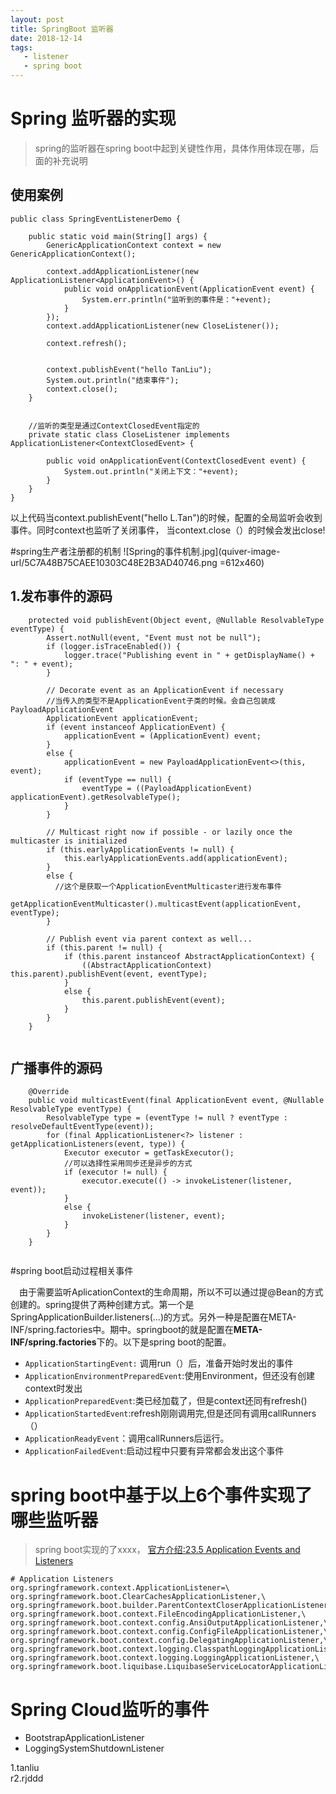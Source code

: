 ```yaml
---
layout: post
title: SpringBoot 监听器
date: 2018-12-14
tags:
   - listener
   - spring boot
---
```

# Spring 监听器的实现
> spring的监听器在spring boot中起到关键性作用，具体作用体现在哪，后面的补充说明

## 使用案例


```
public class SpringEventListenerDemo {

    public static void main(String[] args) {
        GenericApplicationContext context = new GenericApplicationContext();
        
        context.addApplicationListener(new ApplicationListener<ApplicationEvent>() {
            public void onApplicationEvent(ApplicationEvent event) {
                System.err.println("监听到的事件是："+event);
            }
        });
        context.addApplicationListener(new CloseListener());

        context.refresh();


        context.publishEvent("hello TanLiu");
        System.out.println("结束事件");
        context.close();
    }


    //监听的类型是通过ContextClosedEvent指定的
    private static class CloseListener implements ApplicationListener<ContextClosedEvent> {

        public void onApplicationEvent(ContextClosedEvent event) {
            System.out.println("关闭上下文："+event);
        }
    }
}

```

以上代码当context.publishEvent("hello L.Tan")的时候，配置的全局监听会收到事件。同时context也监听了关闭事件， 当context.close（）的时候会发出close!


#spring生产者注册都的机制
![Spring的事件机制.jpg](quiver-image-url/5C7A48B75CAEE10303C48E2B3AD40746.png =612x460)
## 1.发布事件的源码

```
	protected void publishEvent(Object event, @Nullable ResolvableType eventType) {
		Assert.notNull(event, "Event must not be null");
		if (logger.isTraceEnabled()) {
			logger.trace("Publishing event in " + getDisplayName() + ": " + event);
		}

		// Decorate event as an ApplicationEvent if necessary
		//当传入的类型不是ApplicationEvent子类的时候。会自己包装成PayloadApplicationEvent
		ApplicationEvent applicationEvent;
		if (event instanceof ApplicationEvent) {
			applicationEvent = (ApplicationEvent) event;
		}
		else {
			applicationEvent = new PayloadApplicationEvent<>(this, event);
			if (eventType == null) {
				eventType = ((PayloadApplicationEvent) applicationEvent).getResolvableType();
			}
		}

		// Multicast right now if possible - or lazily once the multicaster is initialized
		if (this.earlyApplicationEvents != null) {
			this.earlyApplicationEvents.add(applicationEvent);
		}
		else {
		  //这个是获取一个ApplicationEventMulticaster进行发布事件
			getApplicationEventMulticaster().multicastEvent(applicationEvent, eventType);
		}

		// Publish event via parent context as well...
		if (this.parent != null) {
			if (this.parent instanceof AbstractApplicationContext) {
				((AbstractApplicationContext) this.parent).publishEvent(event, eventType);
			}
			else {
				this.parent.publishEvent(event);
			}
		}
	}


```

## 广播事件的源码


```
	@Override
	public void multicastEvent(final ApplicationEvent event, @Nullable ResolvableType eventType) {
		ResolvableType type = (eventType != null ? eventType : resolveDefaultEventType(event));
		for (final ApplicationListener<?> listener : getApplicationListeners(event, type)) {
			Executor executor = getTaskExecutor();
			//可以选择性采用同步还是异步的方式
			if (executor != null) {
				executor.execute(() -> invokeListener(listener, event));
			}
			else {
				invokeListener(listener, event);
			}
		}
	}


```

#spring boot启动过程相关事件

&emsp;由于需要监听AplicationContext的生命周期，所以不可以通过提@Bean的方式创建的。spring提供了两种创建方式。第一个是SpringApplicationBuilder.listeners(…​)的方式。另外一种是配置在META-INF/spring.factories中。期中。springboot的就是配置在**META-INF/spring.factories**下的。以下是spring boot的配置。



- `ApplicationStartingEvent:` 调用run（）后，准备开始时发出的事件
- `ApplicationEnvironmentPreparedEvent`:使用Environment，但还没有创建context时发出
- `ApplicationPreparedEvent`:类已经加载了，但是context还同有refresh()
- `ApplicationStartedEvent`:refresh刚刚调用完,但是还同有调用callRunners（）
- `ApplicationReadyEvent`：调用callRunners后运行。
- `ApplicationFailedEvent`:启动过程中只要有异常都会发出这个事件


# spring boot中基于以上6个事件实现了哪些监听器
> spring boot实现的了xxxx， [官方介绍:23.5 Application Events and Listeners](https://docs.spring.io/spring-boot/docs/2.1.1.RELEASE/reference/htmlsingle/#boot-features-application-events-and-listeners)


```
# Application Listeners
org.springframework.context.ApplicationListener=\ 
org.springframework.boot.ClearCachesApplicationListener,\
org.springframework.boot.builder.ParentContextCloserApplicationListener,\
org.springframework.boot.context.FileEncodingApplicationListener,\
org.springframework.boot.context.config.AnsiOutputApplicationListener,\
org.springframework.boot.context.config.ConfigFileApplicationListener,\
org.springframework.boot.context.config.DelegatingApplicationListener,\
org.springframework.boot.context.logging.ClasspathLoggingApplicationListener,\
org.springframework.boot.context.logging.LoggingApplicationListener,\
org.springframework.boot.liquibase.LiquibaseServiceLocatorApplicationListener
```


# Spring Cloud监听的事件

 - BootstrapApplicationListener
 - LoggingSystemShutdownListener
 
 

<p>1.tanliu<br>
r2.rjddd</p>


